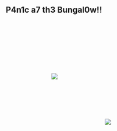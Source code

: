 ## P4n1c a7 th3 Bungal0w!! 
<br><img src="https://media.giphy.com/media/4knozU8q9AXvpod9qy/giphy.gif?cid=ecf05e4793s7ht3djiljru026pp33nx7mhvevccbbfej20u6&ep=v1_gifs_related&rid=giphy.gif&ct=g" style="padding: 120px;">
<img src="https://media.giphy.com/media/FLbMRL3o3FzODu2M0l/giphy.gif?cid=ecf05e47e1cn19yly5vfccq2iy5dfp1yd96lza8348tku1lu&ep=v1_gifs_related&rid=giphy.gif&ct=g">
